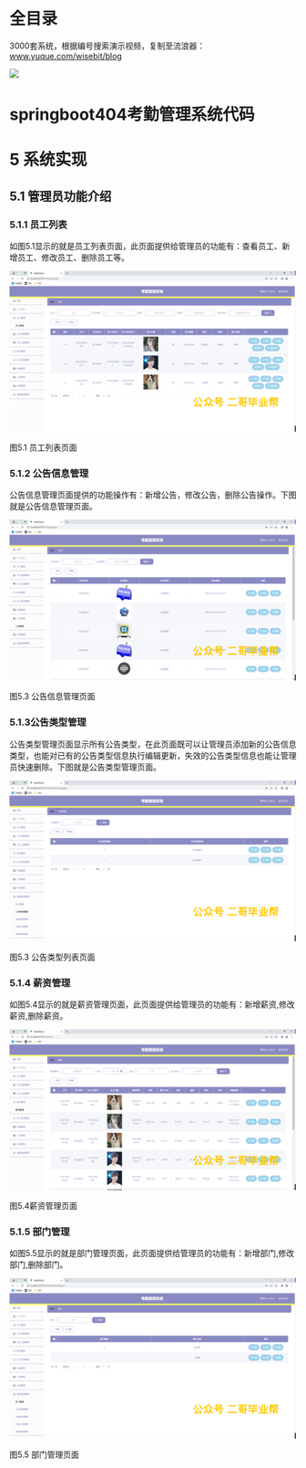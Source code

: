 # 全目录

3000套系统，根据编号搜索演示视频，复制至流浪器：www.yuque.com/wisebit/blog


![](https://bitwise.oss-cn-heyuan.aliyuncs.com/2024/11/06/qq_wechat.png)
# springboot404考勤管理系统代码
# 5 系统实现
## 5.1 管理员功能介绍
### 5.1.1 员工列表
如图5.1显示的就是员工列表页面，此页面提供给管理员的功能有：查看员工、新增员工、修改员工、删除员工等。

![](/md/blog.013.png)

图5.1 员工列表页面
### 5.1.2 公告信息管理
公告信息管理页面提供的功能操作有：新增公告，修改公告，删除公告操作。下图就是公告信息管理页面。

![](/md/blog.014.png)

图5.3 公告信息管理页面
### 5.1.3公告类型管理
公告类型管理页面显示所有公告类型，在此页面既可以让管理员添加新的公告信息类型，也能对已有的公告类型信息执行编辑更新，失效的公告类型信息也能让管理员快速删除。下图就是公告类型管理页面。

![](/md/blog.015.png)

图5.3 公告类型列表页面
### 5.1.4 薪资管理
如图5.4显示的就是薪资管理页面，此页面提供给管理员的功能有：新增薪资,修改薪资,删除薪资。

![](/md/blog.016.png)

图5.4薪资管理页面
### 5.1.5 部门管理
如图5.5显示的就是部门管理页面，此页面提供给管理员的功能有：新增部门,修改部门,删除部门。

![](/md/blog.017.png)

图5.5 部门管理页面


